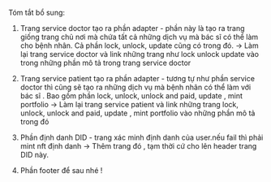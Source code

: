 Tóm tắt bổ sung:
1. Trang service doctor tạo ra phần adapter - phần này là tạo ra trang giống trang chủ nơi mà chứa tất cả những dịch vụ mà bác sĩ có thể làm
cho bệnh nhân. Cả phần lock, unlock, update cũng có trong đó.
-> Làm lại trang service doctor và link những trang như lock unlock update vào trong những phần mô tả trong trang service doctor

2. Trang service patient tạo ra phần adapter - tương tự như phần service doctor thì cũng sẽ tạo ra những dịch vụ mà bệnh nhân có thể làm với
bác sĩ . Bao gồm phần lock, unlock, unlock and paid, update , mint portfolio
-> Làm lại trang service patient và link những trang lock, unlock, unlock and paid, update , mint portfolio vào những phần mô tả trong đó

3. Phần định danh DID - trang xác minh định danh của user.nếu fail thì phải mint nft định danh
-> Thêm trang đó , tạm thời cứ cho lên header trang DID này.

4. Phần footer để sau nhé !
